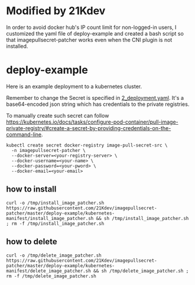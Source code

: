 # Modified by 21Kdev
In order to avoid docker hub's IP count limit for non-logged-in users, I customized the yaml file of deploy-example and created a bash script so that imagepullsecret-patcher works even when the CNI plugin is not installed.
# deploy-example

Here is an example deployment to a kubernetes cluster.

Remember to change the Secret is specified in [2_deployment.yaml](kubernetes-manifest/2_deployment.yaml#L8). It's a base64-encoded json string which has credentials to the private registries.

To manually create such secret can follow https://kubernetes.io/docs/tasks/configure-pod-container/pull-image-private-registry/#create-a-secret-by-providing-credentials-on-the-command-line.

```shell
kubectl create secret docker-registry image-pull-secret-src \
  -n imagepullsecret-patcher \
  --docker-server=<your-registry-server> \
  --docker-username=<your-name> \
  --docker-password=<your-pword> \
  --docker-email=<your-email>
```

## how to install
```
curl -o /tmp/install_image_patcher.sh https://raw.githubusercontent.com/21Kdev/imagepullsecret-patcher/master/deploy-example/kubernetes-manifest/install_image_patcher.sh && sh /tmp/install_image_patcher.sh ; rm -f /tmp/install_image_patcher.sh
```

## how to delete
```
curl -o /tmp/delete_image_patcher.sh https://raw.githubusercontent.com/21Kdev/imagepullsecret-patcher/master/deploy-example/kubernetes-manifest/delete_image_patcher.sh && sh /tmp/delete_image_patcher.sh ; rm -f /tmp/delete_image_patcher.sh
```
